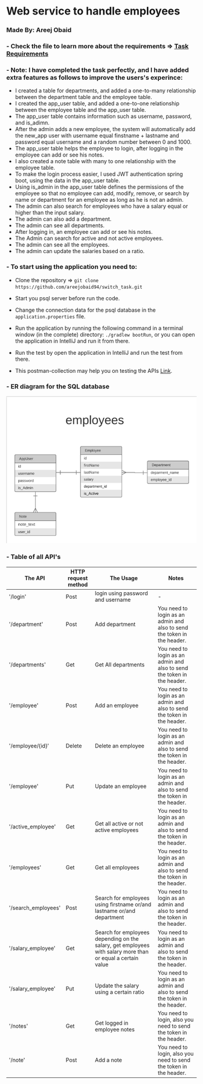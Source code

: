# Web service to handle employees


### Made By: Areej Obaid


### - Check the file to learn more about the requirements =>  [Task Requirements](https://drive.google.com/file/d/1X-yXeJw4FegF9ADyUYsFUfJ8IlXXxAqN/view?usp=sharing)


### - Note: I have completed the task perfectly, and I have added extra features as follows to improve the users's experince:

* I created a table for departments, and added a one-to-many relationship between the department table and the employee table.
* I created the app_user table, and added a one-to-one relationship between the employee table and the app_user table.
* The app_user table contains information such as username, password, and is_adimn.
* After the admin adds a new employee, the system will automatically add the new_app user with username equal finstname + lastname and password equal username and a random number between 0 and 1000.
* The app_user table helps the employee to login, after logging in the employee can add or see his notes.
* I also created a note table with many to one relationship with the employee table.
* To make the login process easier, I used JWT authentication spring boot, using the data in the app_user table.
* Using is_admin in the app_user table defines the permissions of the employee so that no employee can add, modify, remove, or search by name or department for an employee as long as he is not an admin.
* The admin can also search for employees who have a salary equal or higher than the input salary.
* The admin can also add a department.
* The admin can see all departments.
* After logging in, an employee can add or see his notes.
* The Admin can search for active and not active employees.
* The admin can see all the employees.
* The admin can update the salaries based on a ratio.


### - To start using the application you need to:

* Clone the repository => `git clone https://github.com/areejobaid94/switch_task.git`

* Start you psql server before run the code.

* Change the connection data for the psql database in the `application.properties` file.

* Run the application by running the following command in a terminal window (in the complete) directory: `./gradlew bootRun`, or you can open the application in IntelliJ and run it from there.

* Run the test by open the application in IntelliJ and run the test from there.

* This postman-collection may help you on testing the APIs [Link](https://drive.google.com/file/d/1BhtA3YD0yQrvN0aeu1RFg7mVxUC_AAXv/view?usp=sharing).


### - ER diagram for the SQL database

![](img/Employees_Schema.png)

### - Table of all API's

| The API | HTTP request method | The Usage | Notes |
|---------| ------------------- |-----------|-------|
| '/login' | Post | login using password and username |-|
| '/department' | Post | Add department | You need to login as an admin and also to send the token in the header. |
| '/departments' | Get | Get All departments | You need to login as an admin and also to send the token in the header. |      
| '/employee' | Post | Add an employee | You need to login as an admin and also to send the token in the header. |
| '/employee/{id}' | Delete | Delete an employee | You need to login as an admin and also to send the token in the header. |
| '/employee' | Put | Update an employee | You need to login as an admin and also to send the token in the header. |
| '/active_employee' | Get | Get all active or not active employees | You need to login as an admin and also to send the token in the header. |
| '/employees' | Get | Get all employees | You need to login as an admin and also to send the token in the header. |
| '/search_employees' | Post | Search for employees using firstname or/and lastname or/and department | You need to login as an admin and also to send the token in the header. |
| '/salary_employee' | Get | Search for employees depending on the salary, get employees with salary more than or equal a certain value | You need to login as an admin and also to send the token in the header. |
| '/salary_employee' | Put | Update the salary using a certain ratio | You need to login as an admin and also to send the token in the header. |
| '/notes' | Get | Get logged in employee notes | You need to login, also you need to send the token in the header. |
| '/note' | Post | Add a note | You need to login, also you need to send the token in the header. |
